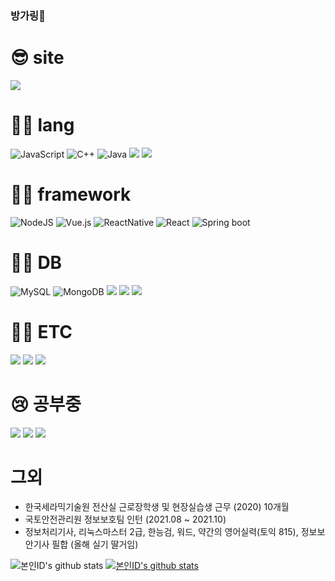 ### 방가링👋

# 😎 site
<a href="https://blog.naver.com/asshole96" target="_blank"><img src="https://img.shields.io/badge/blog-03C75A?style=for-the-badge&logo=Naver&logoColor=white"/></a>

# 🤦‍♂️ lang
<img alt="JavaScript" src="https://img.shields.io/badge/javascript%20-%23323330.svg?&style=for-the-badge&logo=javascript&logoColor=%23F7DF1E"/>  <img alt="C++" src="https://img.shields.io/badge/c++%20-%2300599C.svg?&style=for-the-badge&logo=c%2B%2B&ogoColor=white"/> <img alt="Java" src="https://img.shields.io/badge/java-%23ED8B00.svg?&style=for-the-badge&logo=java&logoColor=white"/> <img src="https://img.shields.io/badge/HTML5-E34F26?style=for-the-badge&logo=HTML5&logoColor=white"/></a>
<img src="https://img.shields.io/badge/CSS3-1572B6?style=for-the-badge&logo=CSS3&logoColor=white"/></a>

  
  
 # 🤷‍♂️ framework
<img alt="NodeJS" src="https://img.shields.io/badge/node.js%20-%2343853D.svg?&style=for-the-badge&logo=node.js&logoColor=white"/> <img alt="Vue.js
" src="https://img.shields.io/badge/Vue.js-ffffff?style=for-the-badge&logo=Vue.js&logoColor=#4FC08D"/> <img alt="ReactNative" src="https://img.shields.io/badge/React_Native-20232A?style=for-the-badge&logo=react&logoColor=61DAFB"/> <img alt="React" src="https://img.shields.io/badge/react%20-%2320232a.svg?&style=for-the-badge&logo=react&logoColor=%2361DAFB"/> <img alt="Spring boot" src="https://img.shields.io/badge/springboot-ffffff?&style=for-the-badge&logo=Spring Boot&logoColor=%#6DB33F"/> 
  
# 🤷‍♀️ DB
<img alt="MySQL" src="https://img.shields.io/badge/mysql-%2300f.svg?&style=for-the-badge&logo=mysql&logoColor=ffffff"/> <img alt="MongoDB" src ="https://img.shields.io/badge/MongoDB-%234ea94b.svg?&style=for-the-badge&logo=mongodb&logoColor=white"/> <img src="https://img.shields.io/badge/MariaDB-1F305F?style=for-the-badge&logo=MariaDB Foundation&logoColor=w1F305F"/> <img src="https://img.shields.io/badge/Redis-DC382D?style=for-the-badge&logo=Redis&logoColor=ffffff"/> <img src="https://img.shields.io/badge/OracleDB-F80000?style=for-the-badge&logo=Oracle&logoColor=ffffff"/>

# 🤦‍♀️ ETC
<img src="https://img.shields.io/badge/NGINX-009639?style=for-the-badge&logo=NGINX&logoColor=ffffff"/> <img src="https://img.shields.io/badge/Linux-FCC624?style=for-the-badge&logo=Linux&logoColor=000000"/> <img src="https://img.shields.io/badge/Docker-2496ED?style=for-the-badge&logo=Docker&logoColor=ffffff"/> 

# 😢 공부중
<img src="https://img.shields.io/badge/Kubernetes-326CE5?style=for-the-badge&logo=Kubernetes&logoColor=white"/> <img src="https://img.shields.io/badge/Jenkins-D24939?style=for-the-badge&logo=Jenkins&logoColor=white"/> <img src="https://img.shields.io/badge/ElasticStack-005571?style=for-the-badge&logo=ElasticStack&logoColor=white"/>


# 그외
- 한국세라믹기술원 전산실 근로장학생 및 현장실습생 근무 (2020) 10개월
- 국토안전관리원 정보보호팀 인턴 (2021.08 ~ 2021.10) 
- 정보처리기사, 리눅스마스터 2급, 한능검, 워드, 약간의 영어실력(토익 815), 정보보안기사 필합 (올해 실기 딸거임)


![본인ID's github stats](https://github-readme-stats.vercel.app/api?username=juhyeonkwon&show_icons=true) [![본인ID's github stats](https://github-readme-stats.vercel.app/api/top-langs/?username=juhyeonkwon&show_icons=true&hide_border=true&title_color=004386&icon_color=004386&layout=compact)](https://github.com/juhyeonkwon)
